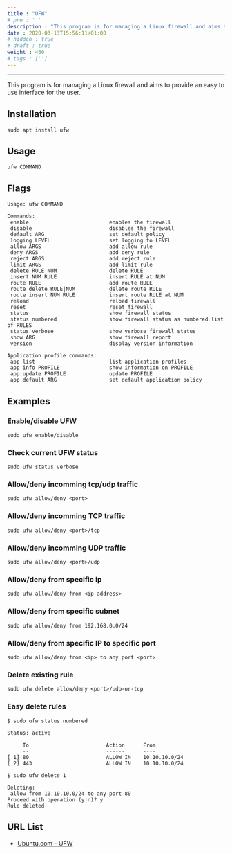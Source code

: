 ```yaml
---
title : "UFW"
# pre : ' '
description : "This program is for managing a Linux firewall and aims to provide an easy to use interface for the user."
date : 2020-03-13T15:56:11+01:00
# hidden : true
# draft : true
weight : 460
# tags : ['']
---
```


---

This program is for managing a Linux firewall and aims to provide an easy to use interface for the user.

## Installation

```plain
sudo apt install ufw
```

## Usage

```plain
ufw COMMAND
```

## Flags

```plain
Usage: ufw COMMAND

Commands:
 enable                          enables the firewall
 disable                         disables the firewall
 default ARG                     set default policy
 logging LEVEL                   set logging to LEVEL
 allow ARGS                      add allow rule
 deny ARGS                       add deny rule
 reject ARGS                     add reject rule
 limit ARGS                      add limit rule
 delete RULE|NUM                 delete RULE
 insert NUM RULE                 insert RULE at NUM
 route RULE                      add route RULE
 route delete RULE|NUM           delete route RULE
 route insert NUM RULE           insert route RULE at NUM
 reload                          reload firewall
 reset                           reset firewall
 status                          show firewall status
 status numbered                 show firewall status as numbered list of RULES
 status verbose                  show verbose firewall status
 show ARG                        show firewall report
 version                         display version information

Application profile commands:
 app list                        list application profiles
 app info PROFILE                show information on PROFILE
 app update PROFILE              update PROFILE
 app default ARG                 set default application policy
```

## Examples

### Enable/disable UFW

```plain
sudo ufw enable/disable
```

### Check current UFW status

```plain
sudo ufw status verbose
```

### Allow/deny incomming tcp/udp traffic

```plain
sudo ufw allow/deny <port>
```

### Allow/deny incomming TCP traffic

```plain
sudo ufw allow/deny <port>/tcp
```

### Allow/deny incomming UDP traffic

```plain
sudo ufw allow/deny <port>/udp
```

### Allow/deny from specific ip

```plain
sudo ufw allow/deny from <ip-address>
```

### Allow/deny from specific subnet

```plain
sudo ufw allow/deny from 192.168.0.0/24
```

### Allow/deny from specific IP to specific port

```plain
sudo ufw allow/deny from <ip> to any port <port>
```

### Delete existing rule

```plain
sudo ufw delete allow/deny <port>/udp-or-tcp
```

### Easy delete rules

```plain
$ sudo ufw status numbered

Status: active

     To                         Action      From
     --                         ------      ----
[ 1] 80                         ALLOW IN    10.10.10.0/24
[ 2] 443                        ALLOW IN    10.10.10.0/24
```

```plain
$ sudo ufw delete 1

Deleting:
 allow from 10.10.10.0/24 to any port 80
Proceed with operation (y|n)? y
Rule deleted
```

## URL List

- [Ubuntu.com - UFW](https://help.ubuntu.com/community/UFW)
